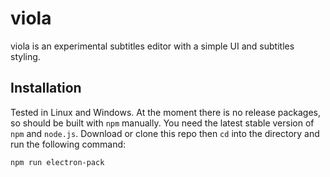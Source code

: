 # viola

viola is an experimental subtitles editor with a simple UI and subtitles styling.

## Installation
Tested in Linux and Windows. At the moment there is no release packages, so should be built with `npm` manually. You need the latest stable version of `npm` and `node.js`. Download or clone this repo then `cd` into the directory and run the following command:

```
npm run electron-pack
```
